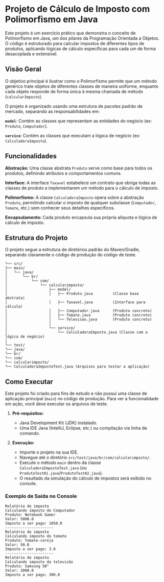 # Projeto de Cálculo de Imposto com Polimorfismo em Java



Este projeto é um exercício prático que demonstra o conceito de Polimorfismo em Java, um dos pilares da Programação Orientada a Objetos. O código é estruturado para calcular impostos de diferentes tipos de produtos, aplicando lógicas de cálculo específicas para cada um de forma desacoplada e extensível.



## Visão Geral



O objetivo principal é ilustrar como o Polimorfismo permite que um método genérico trate objetos de diferentes classes de maneira uniforme, enquanto cada objeto responde de forma única à mesma chamada de método (`calcularImposto`).



O projeto é organizado usando uma estrutura de pacotes padrão de mercado, separando as responsabilidades em:



**`model`**: Contém as classes que representam as entidades do negócio (ex: `Produto`, `Computador`).

**`service`**: Contém as classes que executam a lógica de negócio (ex: `CalculadoraImposto`).

## Funcionalidades

**Abstração:** Uma classe abstrata `Produto` serve como base para todos os produtos, definindo atributos e comportamentos comuns.

**Interface:** A interface `Taxavel` estabelece um contrato que obriga todas as classes de produto a implementarem um método para o cálculo de imposto.

**Polimorfismo:** A classe `CalculadoraImposto` opera sobre a abstração `Produto`, permitindo calcular o imposto de qualquer subclasse (`Computador`, `Tomate`, etc.) sem conhecer seus detalhes específicos.

**Encapsulamento:** Cada produto encapsula sua própria alíquota e lógica de cálculo de imposto.

## Estrutura do Projeto

O projeto segue a estrutura de diretórios padrão do Maven/Gradle, separando claramente o código de produção do código de teste.

```
└── src/
├── main/
│   └── java/
│       └── br/
│           └── com/
│               └── calcularimposto/
│                   ├── model/
│                   │   ├── Produto.java         (Classe base abstrata)
│                   │   ├── Taxavel.java         (Interface para cálculo)
│                   │   ├── Computador.java      (Produto concreto)
│                   │   ├── Tomate.java          (Produto concreto)
│                   │   └── Televisao.java       (Produto concreto)
│                   │
│                   └── service/
│                       └── CalculadoraImposto.java (Classe com a lógica de negócio)
│
└── test/
└── java/
└── br/
└── com/
└── calcularimposto/
└── CalculadoraImpostoTest.java (Arquivos para testar a aplicação)
```
## Como Executar

Este projeto foi criado para fins de estudo e não possui uma classe de aplicação principal (`main`) no código de produção. Para ver a funcionalidade em ação, você deve executar os arquivos de teste.

1.  **Pré-requisitos:**
    * Java Development Kit (JDK) instalado.
    * Uma IDE Java (IntelliJ, Eclipse, etc.) ou compilação via linha de comando.

2.  **Execução:**
    * Importe o projeto na sua IDE.
    * Navegue até o diretório `src/test/java/br/com/calcularimposto/`.
    * Execute o método `main` dentro da classe `CalculadoraImpostoTest.java` (ou `ProdutoTest01.java`/`ProdutoTest02.java`).
    * O resultado da simulação do cálculo de impostos será exibido no console.

### Exemplo de Saída no Console
```
Relatório de imposto
Calculando imposto do Computador
Produto: Notebook Gamer
Valor: 5000.0
Imposto a ser pago: 1050.0
----------------------
Relatório de imposto
Calculando imposto do tomate
Produto: Tomate-cereja
Valor: 50.0
Imposto a ser pago: 3.0
----------------------
Relatório de imposto
Calculando imposto da televisão
Produto: Samsung 50" 
Valor: 2000.0
Imposto a ser pago: 300.0
```
